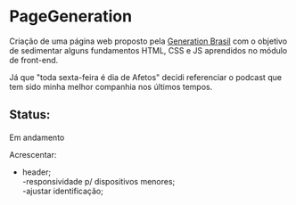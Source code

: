 # PageGeneration

Criação de uma página web proposto pela [Generation Brasil](https://brazil.generation.org/ ) com o objetivo de sedimentar alguns fundamentos HTML, CSS e JS aprendidos no módulo de front-end.  

Já que "toda sexta-feira é dia de Afetos" decidi referenciar o podcast que tem sido minha melhor companhia nos últimos tempos.

## Status:

####

Em andamento 

Acrescentar:
- header; <br>
-responsividade p/ dispositivos menores; <br>
-ajustar identificação;
